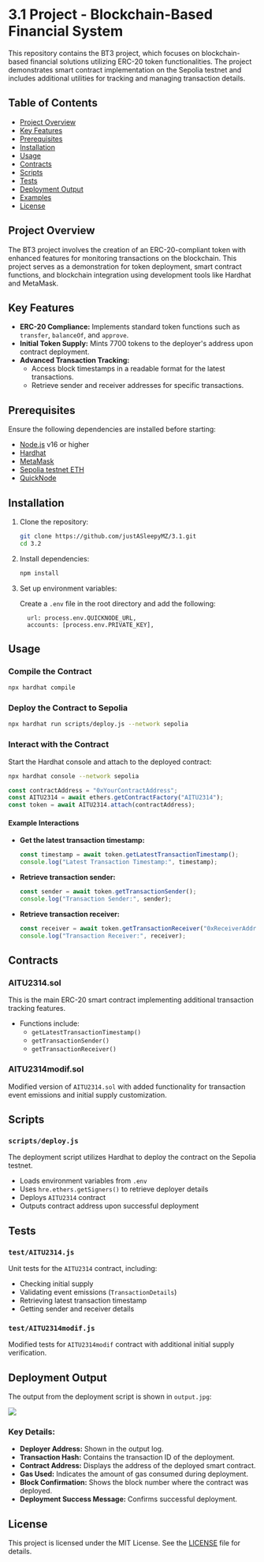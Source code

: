 # 3.1 Project - Blockchain-Based Financial System

This repository contains the BT3 project, which focuses on blockchain-based financial solutions utilizing ERC-20 token functionalities. The project demonstrates smart contract implementation on the Sepolia testnet and includes additional utilities for tracking and managing transaction details.

## Table of Contents

- [Project Overview](#project-overview)
- [Key Features](#key-features)
- [Prerequisites](#prerequisites)
- [Installation](#installation)
- [Usage](#usage)
- [Contracts](#contracts)
- [Scripts](#scripts)
- [Tests](#tests)
- [Deployment Output](#deployment-output)
- [Examples](#examples)
- [License](#license)

## Project Overview

The BT3 project involves the creation of an ERC-20-compliant token with enhanced features for monitoring transactions on the blockchain. This project serves as a demonstration for token deployment, smart contract functions, and blockchain integration using development tools like Hardhat and MetaMask.

## Key Features

- **ERC-20 Compliance:** Implements standard token functions such as `transfer`, `balanceOf`, and `approve`.
- **Initial Token Supply:** Mints 7700 tokens to the deployer's address upon contract deployment.
- **Advanced Transaction Tracking:**
  - Access block timestamps in a readable format for the latest transactions.
  - Retrieve sender and receiver addresses for specific transactions.

## Prerequisites

Ensure the following dependencies are installed before starting:

- [Node.js](https://nodejs.org/) v16 or higher
- [Hardhat](https://hardhat.org/)
- [MetaMask](https://metamask.io/)
- [Sepolia testnet ETH](https://cloud.google.com/application/web3/faucet/ethereum/sepolia/)
- [QuickNode](https://www.quicknode.com/)

## Installation

1. Clone the repository:

   ```sh
   git clone https://github.com/justASleepyMZ/3.1.git
   cd 3.2
   ```

2. Install dependencies:

   ```sh
   npm install
   ```

3. Set up environment variables:
   
    Create a `.env` file in the root directory and add the following:
    ```
      url: process.env.QUICKNODE_URL,
      accounts: [process.env.PRIVATE_KEY],
    ```

## Usage

### Compile the Contract

```sh
npx hardhat compile
```

### Deploy the Contract to Sepolia

```sh
npx hardhat run scripts/deploy.js --network sepolia
```


### Interact with the Contract

Start the Hardhat console and attach to the deployed contract:

```sh
npx hardhat console --network sepolia
```

```javascript
const contractAddress = "0xYourContractAddress";
const AITU2314 = await ethers.getContractFactory("AITU2314");
const token = await AITU2314.attach(contractAddress);
```

#### Example Interactions

- **Get the latest transaction timestamp:**
  ```javascript
  const timestamp = await token.getLatestTransactionTimestamp();
  console.log("Latest Transaction Timestamp:", timestamp);
  ```

- **Retrieve transaction sender:**
  ```javascript
  const sender = await token.getTransactionSender();
  console.log("Transaction Sender:", sender);
  ```

- **Retrieve transaction receiver:**
  ```javascript
  const receiver = await token.getTransactionReceiver("0xReceiverAddress");
  console.log("Transaction Receiver:", receiver);
  ```
  

## Contracts

### AITU2314.sol
This is the main ERC-20 smart contract implementing additional transaction tracking features.
- Functions include:
  - `getLatestTransactionTimestamp()`
  - `getTransactionSender()`
  - `getTransactionReceiver()`

### AITU2314modif.sol
Modified version of `AITU2314.sol` with added functionality for transaction event emissions and initial supply customization.

## Scripts

### `scripts/deploy.js`
The deployment script utilizes Hardhat to deploy the contract on the Sepolia testnet.
- Loads environment variables from `.env`
- Uses `hre.ethers.getSigners()` to retrieve deployer details
- Deploys `AITU2314` contract
- Outputs contract address upon successful deployment

## Tests

### `test/AITU2314.js`
Unit tests for the `AITU2314` contract, including:
- Checking initial supply
- Validating event emissions (`TransactionDetails`)
- Retrieving latest transaction timestamp
- Getting sender and receiver details

### `test/AITU2314modif.js`
Modified tests for `AITU2314modif` contract with additional initial supply verification.

## Deployment Output

The output from the deployment script is shown in `output.jpg`:

![](output.jpg)

### Key Details:
- **Deployer Address:** Shown in the output log.
- **Transaction Hash:** Contains the transaction ID of the deployment.
- **Contract Address:** Displays the address of the deployed smart contract.
- **Gas Used:** Indicates the amount of gas consumed during deployment.
- **Block Confirmation:** Shows the block number where the contract was deployed.
- **Deployment Success Message:** Confirms successful deployment.

## License
This project is licensed under the MIT License. See the [LICENSE](LICENCE) file for details.
